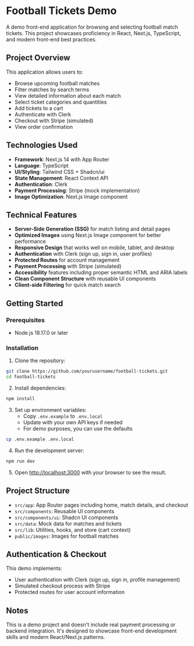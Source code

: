 # Football Tickets Demo

A demo front-end application for browsing and selecting football match tickets. This project showcases proficiency in React, Next.js, TypeScript, and modern front-end best practices.

## Project Overview

This application allows users to:
- Browse upcoming football matches
- Filter matches by search terms
- View detailed information about each match
- Select ticket categories and quantities
- Add tickets to a cart
- Authenticate with Clerk
- Checkout with Stripe (simulated)
- View order confirmation

## Technologies Used

- **Framework**: Next.js 14 with App Router
- **Language**: TypeScript
- **UI/Styling**: Tailwind CSS + Shadcn/ui
- **State Management**: React Context API
- **Authentication**: Clerk
- **Payment Processing**: Stripe (mock implementation)
- **Image Optimization**: Next.js Image component

## Technical Features

- **Server-Side Generation (SSG)** for match listing and detail pages
- **Optimized Images** using Next.js Image component for better performance
- **Responsive Design** that works well on mobile, tablet, and desktop
- **Authentication** with Clerk (sign up, sign in, user profiles)
- **Protected Routes** for account management
- **Payment Processing** with Stripe (simulated)
- **Accessibility** features including proper semantic HTML and ARIA labels
- **Clean Component Structure** with reusable UI components
- **Client-side Filtering** for quick match search

## Getting Started

### Prerequisites

- Node.js 18.17.0 or later

### Installation

1. Clone the repository:
```bash
git clone https://github.com/yourusername/football-tickets.git
cd football-tickets
```

2. Install dependencies:
```bash
npm install
```

3. Set up environment variables:
   - Copy `.env.example` to `.env.local`
   - Update with your own API keys if needed
   - For demo purposes, you can use the defaults

```bash
cp .env.example .env.local
```

4. Run the development server:
```bash
npm run dev
```

5. Open [http://localhost:3000](http://localhost:3000) with your browser to see the result.

## Project Structure

- `src/app`: App Router pages including home, match details, and checkout
- `src/components`: Reusable UI components
- `src/components/ui`: Shadcn UI components
- `src/data`: Mock data for matches and tickets
- `src/lib`: Utilities, hooks, and store (cart context)
- `public/images`: Images for football matches

## Authentication & Checkout

This demo implements:
- User authentication with Clerk (sign up, sign in, profile management)
- Simulated checkout process with Stripe
- Protected routes for user account information

## Notes

This is a demo project and doesn't include real payment processing or backend integration. It's designed to showcase front-end development skills and modern React/Next.js patterns.
